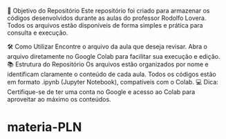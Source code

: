 🎯 Objetivo do Repositório
Este repositório foi criado para armazenar os códigos desenvolvidos durante as aulas do professor Rodolfo Lovera. Todos os arquivos estão disponíveis de forma simples e prática para consulta e execução.

🛠️ Como Utilizar
Encontre o arquivo da aula que deseja revisar.
Abra o arquivo diretamente no Google Colab para facilitar sua execução e edição.
📚 Estrutura do Repositório
Os arquivos estão organizados por nome e identificam claramente o conteúdo de cada aula.
Todos os códigos estão em formato .ipynb (Jupyter Notebook), compatíveis com o Colab.
💻 Dica: Certifique-se de ter uma conta no Google e acesso ao Colab para aproveitar ao máximo os conteúdos.
# materia-PLN
